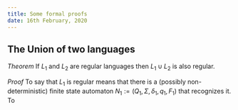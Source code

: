 ```yaml
---
title: Some formal proofs
date: 16th February, 2020
---
```


## The Union of two languages

*Theorem* If $L_1$ and $L_2$ are regular languages then $L_1\cup L_2$ is also regular.

*Proof* To say that $L_1$ is regular means that there is a (possibly non-deterministic) finite state automaton $N_1:=(Q_1, \Sigma, \delta_1, q_1, F_1)$ that recognizes it. To 
